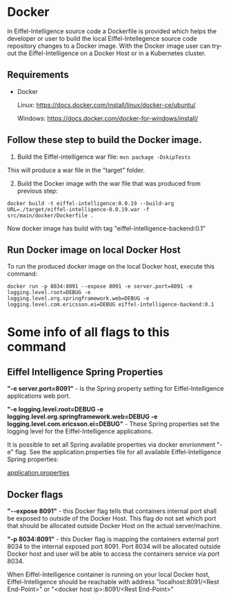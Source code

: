 # Docker

In Eiffel-Intelligence source code a Dockerfile is provided which helps the developer or user to build the local Eiffel-Intellegence source code repository changes to a Docker image.
With the Docker image user can try-out the Eiffel-Intelligence on a Docker Host or in a Kubernetes cluster.

## Requirements
- Docker 


  Linux: https://docs.docker.com/install/linux/docker-ce/ubuntu/

  
  Windows: https://docs.docker.com/docker-for-windows/install/

## Follow these step to build the Docker image.

1. Build the Eiffel-intelligence war file: 
`mvn package -DskipTests` 


This will produce a war file in the "target" folder.


2. Build the Docker image with the war file that was produced from previous step: 


`docker build -t eiffel-intelligence:0.0.19 --build-arg URL=./target/eiffel-intelligence-0.0.19.war -f src/main/docker/Dockerfile .` 


Now docker image has build with tag "eiffel-intelligence-backend:0.1"

## Run Docker image on local Docker Host
To run the produced docker image on the local Docker host, execute this command: 


`docker run -p 8034:8091 --expose 8091 -e server.port=8091 -e logging.level.root=DEBUG -e logging.level.org.springframework.web=DEBUG -e logging.level.com.ericsson.ei=DEBUG eiffel-intelligence-backend:0.1`

# Some info of all flags to this command


## Eiffel Intelligence Spring Properties


<B>"-e server.port=8091"</B> - Is the Spring property setting for Eiffel-Intelligence applications web port.


<B>"-e logging.level.root=DEBUG -e logging.level.org.springframework.web=DEBUG -e 
logging.level.com.ericsson.ei=DEBUG"</B> - These Spring properties set the logging level for the Eiffel-Intelligence applications. 


It is possible to set all Spring available properties via docker envrionment "-e" flag. See the application.properties file for all available Eiffel-Intelligence Spring properties:


[application.properties](https://github.com/Ericsson/eiffel-intelligence/blob/master/src/main/resources/application.properties)


## Docker flags


<B>"--expose 8091"</B> - this Docker flag tells that containers internal port shall be exposed to outside of the Docker Host. This flag do not set which port that should be allocated outside Docker Host on the actual server/machine.


<B>"-p 8034:8091"</B> - this Docker flag is mapping the containers external port 8034 to the internal exposed port 8091. Port 8034 will be allocated outside Docker host and user will be able to access the containers service via port 8034.


When Eiffel-Intelligence container is running on your local Docker host, Eiffel-Intelligence should be reachable with address "localhost:8091/\<Rest End-Point\>" or "\<docker host ip\>:8091/\<Rest End-Point\>"
